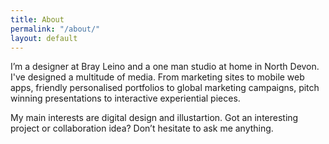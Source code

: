 ```yaml
---
title: About
permalink: "/about/"
layout: default
---
```


I’m a designer at Bray Leino and a one man studio at home in North Devon. I've designed a multitude of media. From marketing sites to mobile web apps, friendly personalised portfolios to global marketing campaigns, pitch winning presentations to interactive experiential pieces.

My main interests are digital design and illustartion. Got an interesting project or collaboration idea? Don’t hesitate to ask me anything.